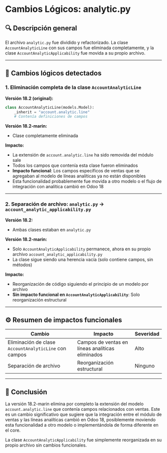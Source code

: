 # Cambios Lógicos: analytic.py

## 🔍 Descripción general
El archivo `analytic.py` fue dividido y refactorizado. La clase `AccountAnalyticLine` con sus campos fue eliminada completamente, y la clase `AccountAnalyticApplicability` fue movida a su propio archivo.

---

## 🧠 Cambios lógicos detectados

### 1. **Eliminación completa de la clase `AccountAnalyticLine`**

**Versión 18.2 (original):**
```python
class AccountAnalyticLine(models.Model):
    _inherit = "account.analytic.line"
    # Contenía definiciones de campos
```

**Versión 18.2-marin:**
- Clase completamente eliminada

**Impacto:**
- La extensión de `account.analytic.line` ha sido removida del módulo sale
- Todos los campos que contenía esta clase fueron eliminados
- **Impacto funcional**: Los campos específicos de ventas que se agregaban al modelo de líneas analíticas ya no están disponibles
- Esta funcionalidad probablemente fue movida a otro modelo o el flujo de integración con analítica cambió en Odoo 18

---

### 2. **Separación de archivo: `analytic.py` → `account_analytic_applicability.py`**

**Versión 18.2:**
- Ambas clases estaban en `analytic.py`

**Versión 18.2-marin:**
- Solo `AccountAnalyticApplicability` permanece, ahora en su propio archivo `account_analytic_applicability.py`
- La clase sigue siendo una herencia vacía (solo contiene campos, sin métodos)

**Impacto:**
- Reorganización de código siguiendo el principio de un modelo por archivo
- **Sin impacto funcional en `AccountAnalyticApplicability`**: Solo reorganización estructural

---

## ⚙️ Resumen de impactos funcionales

| Cambio | Impacto | Severidad |
|--------|---------|-----------|
| Eliminación de clase `AccountAnalyticLine` con campos | Campos de ventas en líneas analíticas eliminados | Alto |
| Separación de archivo | Reorganización estructural | Ninguno |

---

## 📌 Conclusión

La versión 18.2-marin elimina por completo la extensión del modelo `account.analytic.line` que contenía campos relacionados con ventas. Este es un cambio significativo que sugiere que la integración entre el módulo de ventas y las líneas analíticas cambió en Odoo 18, posiblemente moviendo esta funcionalidad a otro modelo o implementándola de forma diferente en el core.

La clase `AccountAnalyticApplicability` fue simplemente reorganizada en su propio archivo sin cambios funcionales.
